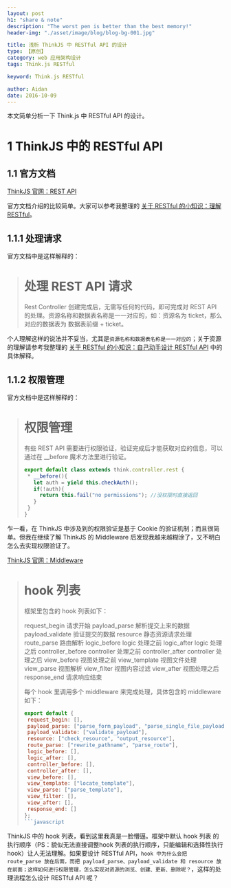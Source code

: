 ```yaml
---
layout: post
h1: "share & note"
description: "The worst pen is better than the best memory!"
header-img: "./asset/image/blog/blog-bg-001.jpg"

title: 浅析 ThinkJS 中 RESTful API 的设计
type: 【原创】
category: web 应用架构设计
tags: Think.js RESTful

keyword: Think.js RESTful

author: Aidan
date: 2016-10-09
---
```


本文简单分析一下 Think.js 中 RESTful API 的设计。

# 1 ThinkJS 中的 RESTful API

## 1.1 官方文档

[ ThinkJS 官网：REST API](https://thinkjs.org/zh-cn/doc/2.2/rest_api.html)

官方文档介绍的比较简单。大家可以参考我整理的 [关于 RESTful 的小知识：理解 RESTful]()。

## 1.1.1 处理请求

官方文档中是这样解释的：

> # 处理 REST API 请求
>
>Rest Controller 创建完成后，无需写任何的代码，即可完成对 REST API 的处理。资源名称和数据表名称是一一对应的，如：资源名为 ticket，那么对应的数据表为 数据表前缀 + ticket。

个人理解这样的说法并不妥当，尤其是`资源名称和数据表名称是一一对应的`；关于资源的理解请参考我整理的 [关于 RESTful 的小知识：自己动手设计 RESTful API]() 中的具体解释。

## 1.1.2 权限管理

官方文档中是这样解释的：

># 权限管理
>
>有些 REST API 需要进行权限验证，验证完成后才能获取对应的信息，可以通过在 __before 魔术方法里进行验证。
>
>```javascript
>export default class extends think.controller.rest {
>  * __before(){
>    let auth = yield this.checkAuth();
>    if(!auth){
>      return this.fail("no permissions"); //没权限时直接返回
>    }
>  }
>}
>```

乍一看，在 ThinkJS 中涉及到的权限验证是基于 Cookie 的验证机制；而且很简单。但我在继续了解 ThinkJS 的 Middleware 后发现我越来越糊涂了，又不明白怎么去实现权限验证了。

[ ThinkJS 官网：Middleware](https://thinkjs.org/zh-cn/doc/2.2/middleware.html)

># hook 列表
>
>框架里包含的 hook 列表如下：
>
>request_begin 请求开始
>payload_parse 解析提交上来的数据
>payload_validate 验证提交的数据
>resource 静态资源请求处理
>route_parse 路由解析
>logic_before logic 处理之前
>logic_after logic 处理之后
>controller_before controller 处理之前
>controller_after controller 处理之后
>view_before 视图处理之前
>view_template 视图文件处理
>view_parse 视图解析
>view_filter 视图内容过滤
>view_after 视图处理之后
>response_end 请求响应结束
>
>每个 hook 里调用多个 middleware 来完成处理，具体包含的 middleware 如下：
>
>```javascript
>export default {
>  request_begin: [],
>  payload_parse: ["parse_form_payload", "parse_single_file_payload", "parse_json_payload", "parse_querystring_payload"],
>  payload_validate: ["validate_payload"],
>  resource: ["check_resource", "output_resource"],
>  route_parse: ["rewrite_pathname", "parse_route"],
>  logic_before: [],
>  logic_after: [],
>  controller_before: [],
>  controller_after: [],
>  view_before: [],
>  view_template: ["locate_template"],
>  view_parse: ["parse_template"],
>  view_filter: [],
>  view_after: [],
>  response_end: []
>};
>```javascript

ThinkJS 中的 hook 列表，看到这里我真是一脸懵逼。框架中默认 hook 列表 的执行顺序（PS：貌似无法直接调整hook 列表的执行顺序，只能编辑和选择性执行 hook）让人无法理解。如果要设计 RESTful API，`hook 中为什么会把 route_parse 放在后面，而把 payload_parse、payload_validate 和 resource 放在前面；这样如何进行权限管理，怎么实现对资源的浏览、创建、更新、删除呢？`，这样的处理流程怎么设计 RESTful API 呢？